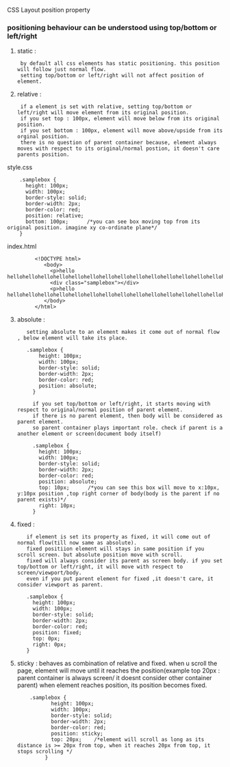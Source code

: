 CSS Layout position property

### positioning behaviour can be understood using top/bottom or left/right

1. static  : 

        by default all css elements has static positioning. this position will follow just normal flow. 
        setting top/bottom or left/right will not affect position of element. 
        
        
2. relative : 

        if a element is set with relative, setting top/bottom or left/right will move element from its original position. 
        if you set top : 100px, element will move below from its original position.
        if you set bottom : 100px, element will move above/upside from its orginal position.
        there is no question of parent container because, element always moves with respect to its original/normal postion, it doesn't care parents position.

style.css

        .samplebox {
          height: 100px;
          width: 100px;
          border-style: solid;
          border-width: 2px;
          border-color: red;
          position: relative;
          bottom: 100px;      /*you can see box moving top from its original position. imagine xy co-ordinate plane*/
        }
        
        
index.html
        
             <!DOCTYPE html>
                <body>
                  <p>hello hellohellohellohellohellohellohellohellohellohellohellohellohellohellohellohellohellohellohellohellohellohellohellohellohellohellohellohellohellohellohellohellohellohellohellohellohellohellohellohellohellohellohellohellohellohellohellohellohello</p>
                  <div class="samplebox"></div>
                  <p>hello hellohellohellohellohellohellohellohellohellohellohellohellohellohellohellohellohellohellohellohellohellohellohellohellohellohellohellohellohellohellohellohellohellohellohellohellohellohellohellohellohellohellohellohellohellohellohellohellohello</p>
                </body>
             </html>
        
        
3. absolute :

          setting absolute to an element makes it come out of normal flow , below element will take its place.
          
          .samplebox {
              height: 100px;
              width: 100px;
              border-style: solid;
              border-width: 2px;
              border-color: red;
              position: absolute;
            }
            
            if you set top/bottom or left/right, it starts moving with respect to original/normal position of parent element.
            if there is no parent element, then body will be considered as parent element.
            so parent container plays important role. check if parent is a another element or screen(document body itself)
            
            .samplebox {
              height: 100px;
              width: 100px;
              border-style: solid;
              border-width: 2px;
              border-color: red;
              position: absolute;
              top: 10px;      /*you can see this box will move to x:10px, y:10px position ,top right corner of body(body is the parent if no parent exists)*/
              right: 10px;
            }



4. fixed : 

          if element is set its property as fixed, it will come out of normal flow(till now same as absolute).
          fixed positiion element will stays in same position if you scroll screen. but absolute position move with scroll.
          fixed will always consider its parent as screen body. if you set top/bottom or left/right, it will move with respect to screen/viewport/body.
          even if you put parent element for fixed ,it doesn't care, it consider viewport as parent.

          .samplebox {
            height: 100px;
            width: 100px;
            border-style: solid;
            border-width: 2px;
            border-color: red;
            position: fixed;
            top: 0px;
            right: 0px;
          }


5. sticky : behaves as combination of relative and fixed.
   when u scroll the page, element will move until it reaches the position(example top 20px : parent container is always screen/ it doesnt consider other container parent) 
   when element reaches position, its position becomes fixed.
   
   
           .samplebox {
                  height: 100px;
                  width: 100px;
                  border-style: solid;
                  border-width: 2px;
                  border-color: red;
                  position: sticky;
                  top: 20px;    /*element will scroll as long as its distance is >= 20px from top, when it reaches 20px from top, it stops scrolling */
                }
